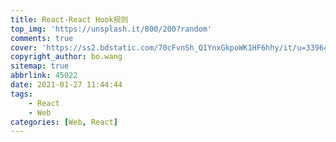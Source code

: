 ```yaml
---
title: React-React Hook规则
top_img: 'https://unsplash.it/800/200?random'
comments: true
cover: 'https://ss2.bdstatic.com/70cFvnSh_Q1YnxGkpoWK1HF6hhy/it/u=3396435274,4251997814&fm=26&gp=0.jpg'
copyright_author: bo.wang
sitemap: true
abbrlink: 45022
date: 2021-01-27 11:44:44
tags:
    - React
    - Web
categories: [Web, React]
---
```

